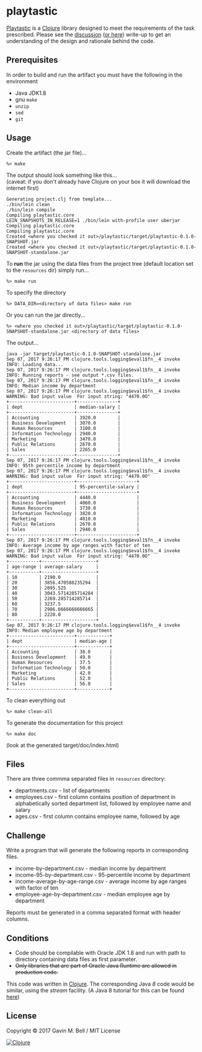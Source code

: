 # playtastic

[Playtastic](https://github.com/gavinmbell/playtastic) is a [Clojure](https://clojure.org/) library designed to meet the requirements of the task prescribed.  Please see the [discussion](doc/discussion.md) ([or here](https://github.com/gavinmbell/playtastic/blob/master/doc/discussion.md)) write-up to get an understanding of the design and rationale behind the code.

## Prerequisites

In order to build and run the artifact you must have the following in the environment
 * Java JDK1.8
 * gnu `make`
 * `unzip`
 * `sed`
 * `git`

## Usage

Create the artifact (the jar file)...

``` shell
%> make
```
The output should look something like this...<br>
(caveat: if you don't already have Clojure on your box it will download the internet first)

``` shell
Generating project.clj from template...
./bin/lein clean
./bin/lein compile
Compiling playtastic.core
LEIN_SNAPSHOTS_IN_RELEASE=1 ./bin/lein with-profile user uberjar
Compiling playtastic.core
Compiling playtastic.core
Created <where you checked it out>/playtastic/target/playtastic-0.1.0-SNAPSHOT.jar
Created <where you checked it out>/playtastic/target/playtastic-0.1.0-SNAPSHOT-standalone.jar
```

To <b>run</b> the jar using the data files from the project tree (default location set to the `resources` dir)
simply run...
``` shell
%> make run
```
To specify the directory
``` shell
%> DATA_DIR=<directory of data files> make run
```

Or you can run the jar directly...

``` shell
%> <where you checked it out>/playtastic/target/playtastic-0.1.0-SNAPSHOT-standalone.jar <directory of data files>
```

The output...

``` shell
java -jar target/playtastic-0.1.0-SNAPSHOT-standalone.jar
Sep 07, 2017 9:26:17 PM clojure.tools.logging$eval1$fn__4 invoke
INFO: Loading data...
Sep 07, 2017 9:26:17 PM clojure.tools.logging$eval1$fn__4 invoke
INFO: Running reports - see output *.csv files.
Sep 07, 2017 9:26:17 PM clojure.tools.logging$eval1$fn__4 invoke
INFO: Median income by department
Sep 07, 2017 9:26:17 PM clojure.tools.logging$eval1$fn__4 invoke
WARNING: Bad input value  For input string: "4470.0O"
+------------------------+---------------+
| dept                   | median-salary |
+------------------------+---------------+
| Accounting             | 3920.0        |
| Business Development   | 3070.0        |
| Human Resources        | 3100.0        |
| Information Technology | 2940.0        |
| Marketing              | 3470.0        |
| Public Relations       | 2670.0        |
| Sales                  | 2265.0        |
+------------------------+---------------+
Sep 07, 2017 9:26:17 PM clojure.tools.logging$eval1$fn__4 invoke
INFO: 95th percentile income by department
Sep 07, 2017 9:26:17 PM clojure.tools.logging$eval1$fn__4 invoke
WARNING: Bad input value  For input string: "4470.0O"
+------------------------+----------------------+
| dept                   | 95-percentile-salary |
+------------------------+----------------------+
| Accounting             | 4440.0               |
| Business Development   | 4060.0               |
| Human Resources        | 3730.0               |
| Information Technology | 3820.0               |
| Marketing              | 4010.0               |
| Public Relations       | 2670.0               |
| Sales                  | 2940.0               |
+------------------------+----------------------+
Sep 07, 2017 9:26:17 PM clojure.tools.logging$eval1$fn__4 invoke
INFO: Average income by age ranges with factor of ten
Sep 07, 2017 9:26:17 PM clojure.tools.logging$eval1$fn__4 invoke
WARNING: Bad input value  For input string: "4470.0O"
+-----------+--------------------+
| age-range | average-salary     |
+-----------+--------------------+
| 10        | 2190.0             |
| 20        | 3856.470588235294  |
| 30        | 2895.525           |
| 40        | 3043.5714285714284 |
| 50        | 2269.285714285714  |
| 60        | 3237.5             |
| 70        | 2986.6666666666665 |
| 80        | 2220.0             |
+-----------+--------------------+
Sep 07, 2017 9:26:17 PM clojure.tools.logging$eval1$fn__4 invoke
INFO: Median employee age by department
+------------------------+------------+
| dept                   | median-age |
+------------------------+------------+
| Accounting             | 38.0       |
| Business Development   | 49.0       |
| Human Resources        | 37.5       |
| Information Technology | 50.0       |
| Marketing              | 42.0       |
| Public Relations       | 52.0       |
| Sales                  | 56.0       |
+------------------------+------------+
```

To clean everything out


```shell
%> make clean-all
```

To generate the documentation for this project

``` shell
%> make doc
```
(look at the generated target/doc/index.html)

## Files

There are three commma separated files in `resources` directory:

 * departments.csv  - list of departments
 * employees.csv    - first column contains position of department in alphabetically sorted department list, followed by employee name and salary
 * ages.csv         - first column contains employee name, followed by age

## Challenge

Write a program that will generate the following reports in corresponding files.

 * income-by-department.csv - median income by department
 * income-95-by-department.csv - 95-percentile income by department
 * income-average-by-age-range.csv - average income by age ranges with factor of ten
 * employee-age-by-department.csv - median employee age by department

Reports must be generated in a comma separated format with header columns.

## Conditions

 * Code should be compilable with Oracle JDK 1.8 and run with path to directory containing data files as first parameter.
 * <strike>Only libraries that are part of Oracle Java Runtime are allowed in production code.</strike>

 This code was written in [Clojure](https://clojure.org/).  The
 corresponding Java *8* code would be similar, using the <i>stream</i>
 facility. (A Java 8 tutorial for this can be found [here](https://docs.oracle.com/javase/tutorial/collections/streams/reduction.html))


## License

Copyright © 2017 Gavin M. Bell / MIT License

[![Clojure](https://clojure.org/images/clojure-logo-120b.png)](http://clojure.org)

